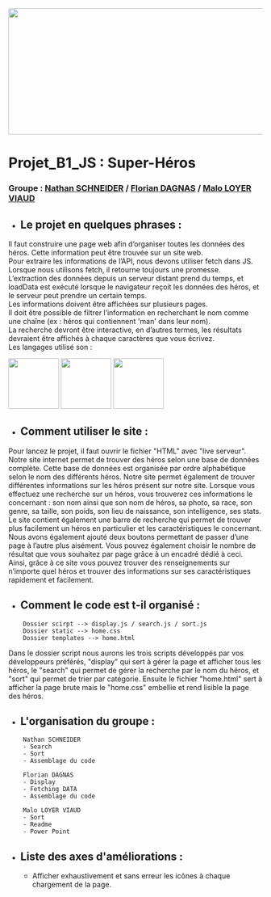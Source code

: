 <img src="https://ae01.alicdn.com/kf/He2ac02cc138b4c8a9499da1aa5a38b40v/7x5FT-Super-h-ros-groupe-Avengers-famille-personnalis-Photo-Studio-toile-de-fond-banni-re-vinyle.jpg_Q90.jpg_.webp" width="1050" height="250" name="Java Script">

# Projet_B1_JS : Super-Héros

### Groupe : [Nathan SCHNEIDER](https://github.com/NatSch45) / [Florian DAGNAS](https://github.com/Flodagnas) / [Malo LOYER VIAUD](https://github.com/Amol44)

- ## **Le projet en quelques phrases :**

Il faut construire une page web afin d’organiser toutes les données des héros. Cette information peut être trouvée sur un site web.  
Pour extraire les informations de l’API, nous devons utiliser fetch dans JS. Lorsque nous utilisons fetch, il retourne toujours une promesse.  
L’extraction des données depuis un serveur distant prend du temps, et loadData est exécuté lorsque le navigateur reçoit les données des héros, et le serveur peut prendre un certain temps.  
Les informations doivent être affichées sur plusieurs pages.  
Il doit être possible de filtrer l’information en recherchant le nom comme une chaîne (ex : héros qui contiennent 'man' dans leur nom).  
La recherche devront être interactive, en d’autres termes, les résultats devraient être affichés à chaque caractères que vous écrivez.  
Les langages utilisé son :

<span>
  <img src="https://cdn.iconscout.com/icon/free/png-256/javascript-2752148-2284965.png" width="100" height="100" name="Java Script">
  <img src="https://cdn2.iconfinder.com/data/icons/social-icon-3/512/social_style_3_html5-512.png" width="100" height="100" name="HTML5">
  <img src="https://cdn.pixabay.com/photo/2017/08/05/11/16/logo-2582747_960_720.png" width="100" height="100" name="CSS3">
</span>

- ## **Comment utiliser le site :**

Pour lancez le projet, il faut ouvrir le fichier "HTML" avec "live serveur".  
Notre site internet permet de trouver des héros selon une base de données complète. Cette base de données est organisée par ordre alphabétique selon le nom des différents héros. Notre site permet également de trouver différentes informations sur les héros présent sur notre site. Lorsque vous effectuez une recherche sur un héros, vous trouverez ces informations le concernant : son nom ainsi que son nom de héros, sa photo, sa race, son genre, sa taille, son poids, son lieu de naissance, son intelligence, ses stats.  
Le site contient également une barre de recherche qui permet de trouver plus facilement un héros en particulier et les caractéristiques le concernant. Nous avons également ajouté deux boutons permettant de passer d’une page à l’autre plus aisément. Vous pouvez également choisir le nombre de résultat que vous souhaitez par page grâce à un encadré dédié à ceci. Ainsi, grâce à ce site vous pouvez trouver des renseignements sur n’importe quel héros et trouver des informations sur ses caractéristiques rapidement et facilement.

- ## **Comment le code est t-il organisé :**

```
    Dossier scirpt --> display.js / search.js / sort.js
    Dossier static --> home.css
    Dossier templates --> home.html
```

Dans le dossier script nous aurons les trois scripts développés par vos développeurs préférés, "display" qui sert à gérer la page et afficher tous les héros, le "search" qui permet de gérer la recherche par le nom du héros, et "sort" qui permet de trier par catégorie. Ensuite le fichier "home.html" sert à afficher la page brute mais le "home.css" embellie et rend lisible la page des héros.

- ## **L'organisation du groupe :**

```
    Nathan SCHNEIDER
    - Search
    - Sort
    - Assemblage du code
```

```
    Florian DAGNAS
    - Display
    - Fetching DATA
    - Assemblage du code
```

```
    Malo LOYER VIAUD
    - Sort
    - Readme
    - Power Point
```

- ##  **Liste des axes d'améliorations :**

  - Afficher exhaustivement et sans erreur les icônes à chaque chargement de la page.
